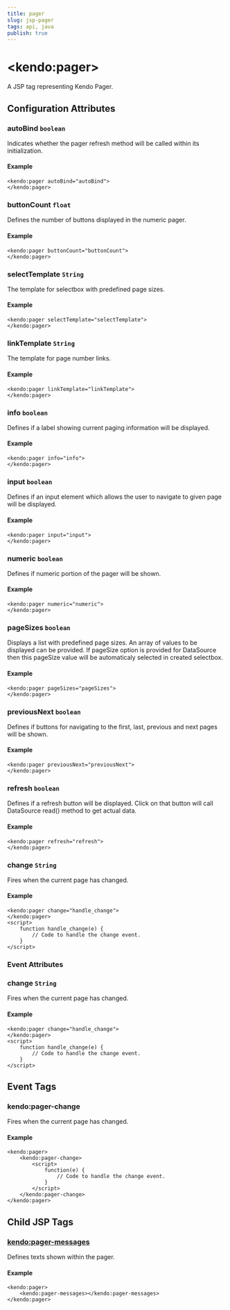 ```yaml
---
title: pager
slug: jsp-pager
tags: api, java
publish: true
---
```


# \<kendo:pager\>
A JSP tag representing Kendo Pager.


## Configuration Attributes


### autoBind `boolean`

Indicates whether the pager refresh method will be called within its initialization.

#### Example
    <kendo:pager autoBind="autoBind">
    </kendo:pager>



### buttonCount `float`

Defines the number of buttons displayed in the numeric pager.

#### Example
    <kendo:pager buttonCount="buttonCount">
    </kendo:pager>



### selectTemplate `String`

The template for selectbox with predefined page sizes.

#### Example
    <kendo:pager selectTemplate="selectTemplate">
    </kendo:pager>



### linkTemplate `String`

The template for page number links.

#### Example
    <kendo:pager linkTemplate="linkTemplate">
    </kendo:pager>



### info `boolean`

Defines if a label showing current paging information will be displayed.

#### Example
    <kendo:pager info="info">
    </kendo:pager>



### input `boolean`

Defines if an input element which allows the user to navigate to given page will be displayed.

#### Example
    <kendo:pager input="input">
    </kendo:pager>



### numeric `boolean`

Defines if numeric portion of the pager will be shown.

#### Example
    <kendo:pager numeric="numeric">
    </kendo:pager>



### pageSizes `boolean`

Displays a list with predefined page sizes. An array of values to be displayed can be provided. If pageSize option is provided for DataSource then this pageSize value will be automaticaly selected in created selectbox.

#### Example
    <kendo:pager pageSizes="pageSizes">
    </kendo:pager>



### previousNext `boolean`

Defines if buttons for navigating to the first, last, previous and next pages will be shown.

#### Example
    <kendo:pager previousNext="previousNext">
    </kendo:pager>



### refresh `boolean`

Defines if a refresh button will be displayed. Click on that button will call DataSource read() method to get actual data.

#### Example
    <kendo:pager refresh="refresh">
    </kendo:pager>



### change `String`

Fires when the current page has changed.

#### Example
    <kendo:pager change="handle_change">
    </kendo:pager>
    <script>
        function handle_change(e) {
            // Code to handle the change event.
        }
    </script>



### Event Attributes


### change `String`

Fires when the current page has changed.

#### Example
    <kendo:pager change="handle_change">
    </kendo:pager>
    <script>
        function handle_change(e) {
            // Code to handle the change event.
        }
    </script>


## Event Tags
 

### kendo:pager-change

Fires when the current page has changed.

#### Example
    <kendo:pager>
        <kendo:pager-change>
            <script>
                function(e) {
                    // Code to handle the change event.
                }
            </script>
        </kendo:pager-change>
    </kendo:pager>

 

## Child JSP Tags

### [kendo:pager-messages](/api/wrappers/jsp/pager/messages)

Defines texts shown within the pager.

#### Example

    <kendo:pager>
        <kendo:pager-messages></kendo:pager-messages>
    </kendo:pager>
  

